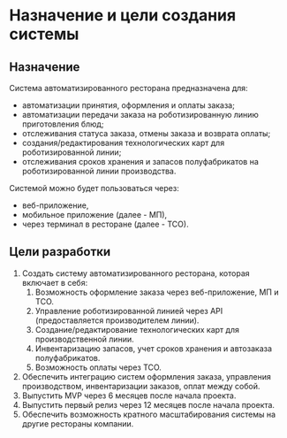 # Назначение и цели создания системы

## Назначение

Система автоматизированного ресторана предназначена для:

* автоматизации принятия, оформления и оплаты заказа;
* автоматизации передачи заказа на роботизированную линию приготовления блюд;
* отслеживания статуса заказа, отмены заказа и возврата оплаты;
* создания/редактирования технологических карт для роботизированной линии;
* отслеживания сроков хранения и запасов полуфабрикатов на роботизированной линии производства.

Системой можно будет пользоваться через:

* веб-приложение,
* мобильное приложение (далее - МП),
* через терминал в ресторане (далее - ТСО).

## Цели разработки

1. Создать систему автоматизированного ресторана, которая включает в себя:
    1. Возможность оформление заказа через веб-приложение, МП и ТСО.
    1. Управление роботизированной линией через API (предоставляется производителем линии).
    1. Создание/редактирование технологических карт для производственной линии.
    1. Инвентаризацию запасов, учет сроков хранения и автозаказа полуфабрикатов.
    1. Возможность оплаты через ТСО.
1. Обеспечить интеграцию систем оформления заказа, управления производством, инвентаризации заказов, оплат между собой.
1. Выпустить MVP через 6 месяцев после начала проекта.
1. Выпустить первый релиз через 12 месяцев после начала проекта.
1. Обеспечить возможность кратного масштабирования системы на другие рестораны компании.
